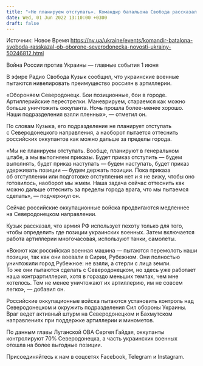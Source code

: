 ```yaml
---
title: "«Не планируем отступать». Командир батальона Свобода рассказал об обороне Северодонецка"
date: Wed, 01 Jun 2022 13:10:00 +0300
draft: false
---
```

Источник: Новое Время https://nv.ua/ukraine/events/komandir-batalona-svoboda-rasskazal-ob-oborone-severodonecka-novosti-ukrainy-50246812.html


Война России против Украины — главные события 1 июня

 В эфире Радио Свобода Кузык сообщил, что украинские военные пытаются нивелировать преимущество россиян в артиллерии.

«Обороняем Северодонецк. Бои позиционные, бои в городе. Артиллерийские перестрелки. Маневрируем, стараемся как можно больше уничтожить оккупанта. Ночь прошла более-менее хорошо. Наши подразделения взяли пленных», — отметил он.

По словам Кузыка, его подразделение не планирует отступать с Северодонецкого направления, а наоборот пытается оттеснить российских оккупантов как можно дальше за пределы города.

«Мы не планируем отступать. Вообще, планируют в генеральном штабе, а мы выполняем приказы. Будет приказ отступить — будем выполнять, будет приказ наступать — будем наступать, будет приказ удерживать позиции — будем держать позиции. Пока приказа об отступлении или подготовке отступления нет и я не вижу, чтобы оно готовилось, наоборот мы жмем. Наша задача сейчас оттеснить как можно дальше оттеснить за пределы города врага, что мы пытаемся сделать», — подчеркнул он.

Сейчас российские оккупационные войска продвигаются медленнее на Северодонецком направлении.

Кузык рассказал, что армия РФ использует пехоту только для того, чтобы определить где позиции украинских военных. Затем включается работа артиллерии многочасовая, используют танки, самолеты.

«Воюют как российская военная машина — пытаются перемолоть наши позиции, так как они воевали в Сирии, Рубежном. Они полностью уничтожили город Рубежное: не взяли, а стерли с лица земли. То же они пытаются сделать с Северодонецком, но здесь уже работает наша контрартиллерия, хотя в гораздо меньших темпах, чем мне хотелось. Тем не менее уничтожают их артиллерию, им не совсем легко», — добавил он.

Российские оккупационные войска пытаются установить контроль над Северодонецком и окружить подразделения Сил обороны Украины. Враг ведет активный штурм на Северодонецком и Бахмутском направлениях при поддержке артиллерии и минометов.

По данным главы Луганской ОВА Сергея Гайдая, оккупанты контролируют 70% Северодонецка, а часть украинских военных отошла на более выгодные позиции.

Присоединяйтесь к нам в соцсетях Facebook, Telegram и Instagram.
